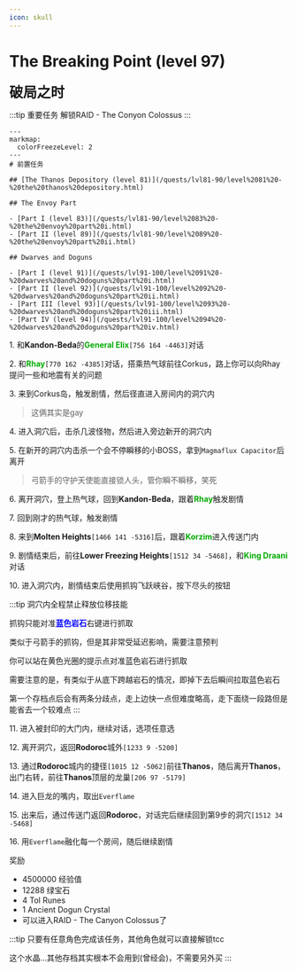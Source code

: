 ```yaml
---
icon: skull
---
```

# The Breaking Point (level 97)
<span style="font-size: 25px;">**破局之时**</span>


:::tip 重要任务
解锁RAID - The Conyon Colossus
:::



```markmap
---
markmap:
  colorFreezeLevel: 2
---
# 前置任务

## [The Thanos Depository (level 81)](/quests/lvl81-90/level%2081%20-%20the%20thanos%20depository.html)

## The Envoy Part

- [Part I (level 83)](/quests/lvl81-90/level%2083%20-%20the%20envoy%20part%20i.html)
- [Part II (level 89)](/quests/lvl81-90/level%2089%20-%20the%20envoy%20part%20ii.html)

## Dwarves and Doguns

- [Part I (level 91)](/quests/lvl91-100/level%2091%20-%20dwarves%20and%20doguns%20part%20i.html)
- [Part II (level 92)](/quests/lvl91-100/level%2092%20-%20dwarves%20and%20doguns%20part%20ii.html)
- [Part III (level 93)](/quests/lvl91-100/level%2093%20-%20dwarves%20and%20doguns%20part%20iii.html)
- [Part IV (level 94)](/quests/lvl91-100/level%2094%20-%20dwarves%20and%20doguns%20part%20iv.html)

```


<span class="stage-index">1.</span> 和**Kandon-Beda**的<font color=00AA00>**General Elix**</font>`[756 164 -4463]`对话

<span class="stage-index">2.</span> 和<font color=00AA00>**Rhay**</font>`[770 162 -4385]`对话，搭乘热气球前往Corkus，路上你可以向Rhay提问一些和地震有关的问题

<span class="stage-index">3.</span> 来到Corkus岛，触发剧情，然后径直进入房间内的洞穴内
>这俩其实是gay

<span class="stage-index">4.</span> 进入洞穴后，击杀几波怪物，然后进入旁边新开的洞穴内

<span class="stage-index">5.</span> 在新开的洞穴内击杀一个会不停瞬移的小BOSS，拿到`Magmaflux Capacitor`后离开

>弓箭手的守护天使能直接锁人头，管你瞬不瞬移，笑死

<span class="stage-index">6.</span> 离开洞穴，登上热气球，回到**Kandon-Beda**，跟着<font color=00AA00>**Rhay**</font>触发剧情

<span class="stage-index">7.</span> 回到刚才的热气球，触发剧情

<span class="stage-index">8.</span> 来到**Molten Heights**`[1466 141 -5316]`后，跟着<font color=00AA00>**Korzim**</font>进入传送门内

<span class="stage-index">9.</span> 剧情结束后，前往**Lower Freezing Heights**`[1512 34 -5468]`，和<font color=00AA00>**King Draani**</font>对话

<span class="stage-index">10.</span> 进入洞穴内，剧情结束后使用抓钩飞跃峡谷，按下尽头的按钮

:::tip
洞穴内全程禁止释放位移技能

抓钩只能对准<font color="blue">**蓝色岩石**</font>右键进行抓取

类似于弓箭手的抓钩，但是其非常受延迟影响，需要注意预判

你可以站在黄色光圈的提示点对准蓝色岩石进行抓取

需要注意的是，有类似于从底下跨越岩石的情况，即掉下去后瞬间拉取蓝色岩石

第一个存档点后会有两条分歧点，走上边快一点但难度略高，走下面绕一段路但是能省去一个较难点
:::

<span class="stage-index">11.</span> 进入被封印的大门内，继续对话，选项任意选

<span class="stage-index">12.</span> 离开洞穴，返回**Rodoroc**城外`[1233 9 -5200]`

<span class="stage-index">13.</span> 通过**Rodoroc**城内的捷径`[1015 12 -5062]`前往**Thanos**，随后离开**Thanos**，出门右转，前往**Thanos**顶层的龙巢`[206 97 -5179]`

<span class="stage-index">14.</span> 进入巨龙的嘴内，取出`Everflame`

<span class="stage-index">15.</span> 出来后，通过传送门返回**Rodoroc**，对话完后继续回到第9步的洞穴`[1512 34 -5468]`

<span class="stage-index">16.</span> 用`Everflame`融化每一个房间，随后继续剧情

奖励
+ 4500000 经验值
+ 12288 绿宝石
+ 4 Tol Runes
+ 1 Ancient Dogun Crystal
+ 可以进入RAID - The Canyon Colossus了

:::tip
只要有任意角色完成该任务，其他角色就可以直接解锁tcc

这个水晶...其他存档其实根本不会用到(曾经会)，不需要另外买
:::
